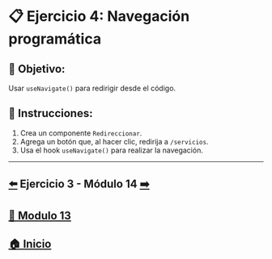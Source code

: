 # 📋 Ejercicio 4: Navegación programática

## 🎯 Objetivo:
Usar `useNavigate()` para redirigir desde el código.

## 📝 Instrucciones:
1. Crea un componente `Redireccionar`.
2. Agrega un botón que, al hacer clic, redirija a `/servicios`.
3. Usa el hook `useNavigate()` para realizar la navegación.
---

## [⬅️](../Ejercicios/Ejercicio_3.md) Ejercicio 3 - Módulo 14 [➡️](../Modulo_14:_Consumo_de_APIs_con_fetch_o_Axios/Modulo_14.md) 
## [📄 Modulo 13](../Modulo_13.md)
## [🏠 Inicio](../../README.md)
